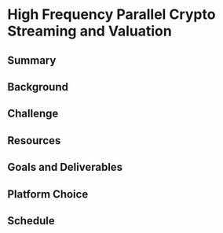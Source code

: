 # High Frequency Parallel Crypto Streaming and Valuation

## Summary

## Background

## Challenge

## Resources

## Goals and Deliverables

## Platform Choice

## Schedule
